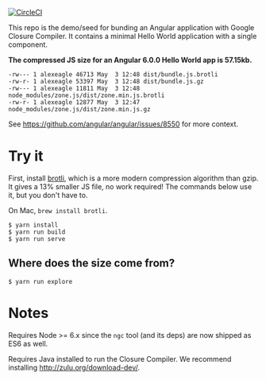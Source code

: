 [![CircleCI](https://circleci.com/gh/angular/closure-demo.svg?style=svg)](https://circleci.com/gh/angular/closure-demo)

This repo is the demo/seed for bunding an Angular application with Google Closure Compiler.
It contains a minimal Hello World application with a single component.

**The compressed JS size for an Angular 6.0.0 Hello World app is 57.15kb.**

```
-rw--- 1 alexeagle 46713 May  3 12:48 dist/bundle.js.brotli
-rw-r- 1 alexeagle 53397 May  3 12:48 dist/bundle.js.gz
-rw--- 1 alexeagle 11811 May  3 12:48 node_modules/zone.js/dist/zone.min.js.brotli
-rw-r- 1 alexeagle 12877 May  3 12:47 node_modules/zone.js/dist/zone.min.js.gz
```

See https://github.com/angular/angular/issues/8550 for more context.

# Try it

First, install [brotli], which is a more modern compression algorithm than gzip.
It gives a 13% smaller JS file, no work required!
The commands below use it, but you don't have to.

On Mac, `brew install brotli`.

``` shell
$ yarn install
$ yarn run build
$ yarn run serve
```

[brotli]: https://github.com/google/brotli

## Where does the size come from?

``` shell
$ yarn run explore
```

# Notes

Requires Node >= 6.x since the `ngc` tool (and its deps) are now shipped as ES6 as well.

Requires Java installed to run the Closure Compiler. We recommend installing http://zulu.org/download-dev/.
